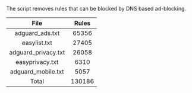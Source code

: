 The script removes rules that can be blocked by DNS based ad-blocking.


| File | Rules |
|:----:|:-----:|
| adguard_ads.txt | 65356 |
| easylist.txt | 27405 |
| adguard_privacy.txt | 26058 |
| easyprivacy.txt | 6310 |
| adguard_mobile.txt | 5057 |
| Total | 130186 |